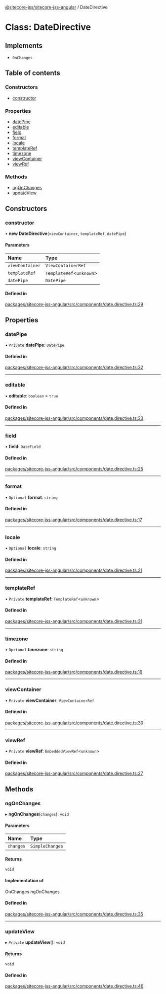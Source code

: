 [@sitecore-jss/sitecore-jss-angular](../README.md) / DateDirective

# Class: DateDirective

## Implements

- `OnChanges`

## Table of contents

### Constructors

- [constructor](DateDirective.md#constructor)

### Properties

- [datePipe](DateDirective.md#datepipe)
- [editable](DateDirective.md#editable)
- [field](DateDirective.md#field)
- [format](DateDirective.md#format)
- [locale](DateDirective.md#locale)
- [templateRef](DateDirective.md#templateref)
- [timezone](DateDirective.md#timezone)
- [viewContainer](DateDirective.md#viewcontainer)
- [viewRef](DateDirective.md#viewref)

### Methods

- [ngOnChanges](DateDirective.md#ngonchanges)
- [updateView](DateDirective.md#updateview)

## Constructors

### constructor

• **new DateDirective**(`viewContainer`, `templateRef`, `datePipe`)

#### Parameters

| Name | Type |
| :------ | :------ |
| `viewContainer` | `ViewContainerRef` |
| `templateRef` | `TemplateRef`\<`unknown`\> |
| `datePipe` | `DatePipe` |

#### Defined in

[packages/sitecore-jss-angular/src/components/date.directive.ts:29](https://github.com/Sitecore/jss/blob/18b95f199/packages/sitecore-jss-angular/src/components/date.directive.ts#L29)

## Properties

### datePipe

• `Private` **datePipe**: `DatePipe`

#### Defined in

[packages/sitecore-jss-angular/src/components/date.directive.ts:32](https://github.com/Sitecore/jss/blob/18b95f199/packages/sitecore-jss-angular/src/components/date.directive.ts#L32)

___

### editable

• **editable**: `boolean` = `true`

#### Defined in

[packages/sitecore-jss-angular/src/components/date.directive.ts:23](https://github.com/Sitecore/jss/blob/18b95f199/packages/sitecore-jss-angular/src/components/date.directive.ts#L23)

___

### field

• **field**: `DateField`

#### Defined in

[packages/sitecore-jss-angular/src/components/date.directive.ts:25](https://github.com/Sitecore/jss/blob/18b95f199/packages/sitecore-jss-angular/src/components/date.directive.ts#L25)

___

### format

• `Optional` **format**: `string`

#### Defined in

[packages/sitecore-jss-angular/src/components/date.directive.ts:17](https://github.com/Sitecore/jss/blob/18b95f199/packages/sitecore-jss-angular/src/components/date.directive.ts#L17)

___

### locale

• `Optional` **locale**: `string`

#### Defined in

[packages/sitecore-jss-angular/src/components/date.directive.ts:21](https://github.com/Sitecore/jss/blob/18b95f199/packages/sitecore-jss-angular/src/components/date.directive.ts#L21)

___

### templateRef

• `Private` **templateRef**: `TemplateRef`\<`unknown`\>

#### Defined in

[packages/sitecore-jss-angular/src/components/date.directive.ts:31](https://github.com/Sitecore/jss/blob/18b95f199/packages/sitecore-jss-angular/src/components/date.directive.ts#L31)

___

### timezone

• `Optional` **timezone**: `string`

#### Defined in

[packages/sitecore-jss-angular/src/components/date.directive.ts:19](https://github.com/Sitecore/jss/blob/18b95f199/packages/sitecore-jss-angular/src/components/date.directive.ts#L19)

___

### viewContainer

• `Private` **viewContainer**: `ViewContainerRef`

#### Defined in

[packages/sitecore-jss-angular/src/components/date.directive.ts:30](https://github.com/Sitecore/jss/blob/18b95f199/packages/sitecore-jss-angular/src/components/date.directive.ts#L30)

___

### viewRef

• `Private` **viewRef**: `EmbeddedViewRef`\<`unknown`\>

#### Defined in

[packages/sitecore-jss-angular/src/components/date.directive.ts:27](https://github.com/Sitecore/jss/blob/18b95f199/packages/sitecore-jss-angular/src/components/date.directive.ts#L27)

## Methods

### ngOnChanges

▸ **ngOnChanges**(`changes`): `void`

#### Parameters

| Name | Type |
| :------ | :------ |
| `changes` | `SimpleChanges` |

#### Returns

`void`

#### Implementation of

OnChanges.ngOnChanges

#### Defined in

[packages/sitecore-jss-angular/src/components/date.directive.ts:35](https://github.com/Sitecore/jss/blob/18b95f199/packages/sitecore-jss-angular/src/components/date.directive.ts#L35)

___

### updateView

▸ `Private` **updateView**(): `void`

#### Returns

`void`

#### Defined in

[packages/sitecore-jss-angular/src/components/date.directive.ts:46](https://github.com/Sitecore/jss/blob/18b95f199/packages/sitecore-jss-angular/src/components/date.directive.ts#L46)
